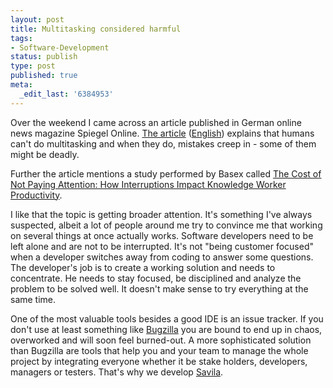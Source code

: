 ```yaml
---
layout: post
title: Multitasking considered harmful
tags:
- Software-Development
status: publish
type: post
published: true
meta:
  _edit_last: '6384953'
---
```

<p>Over the weekend I came across an article published in German online news magazine Spiegel Online. <a href="http://www.spiegel.de/wissenschaft/mensch/0,1518,491334,00.html">The article</a> (<a href="http://translate.google.com/translate?u=http%3A%2F%2Fwww.spiegel.de%2Fwissenschaft%2Fmensch%2F0%2C1518%2C491334%2C00.html&amp;langpair=de%7Cen&amp;hl=en&amp;safe=off&amp;ie=UTF-8&amp;oe=UTF-8&amp;prev=%2Flanguage_tools">English</a>) explains that humans can't do multitasking and when they do, mistakes creep in - some of them might be deadly.</p>

<p>Further the article mentions a study performed by Basex called <a href="http://bsx.stores.yahoo.net/coofnotpaat.html">The Cost of Not Paying Attention: How Interruptions Impact Knowledge Worker Productivity</a>.</p>

<p>I like that the topic is getting broader attention. It's something I've always suspected, albeit a lot of people around me try to convince me that working on several things at once actually works. Software developers need to be left alone and are not to be interrupted. It's not "being customer focused" when a developer switches away from coding to answer some questions. The developer's job is to create a working solution and needs to concentrate. He needs to stay focused, be disciplined and analyze the problem to be solved well. It doesn't make sense to try everything at the same time.</p>

<p>One of the most valuable tools besides a good IDE is an issue tracker. If you don't use at least something like <a href="http://www.bugzilla.org/">Bugzilla</a> you are bound to end up in chaos, overworked and will soon feel burned-out. A more sophisticated solution than Bugzilla are tools that help you and your team to manage the whole project by integrating everyone whether it be stake holders, developers, managers or testers. That's why we develop <a href="http://www.caimito.net/caimitoEnglish/categories/Savila/">Savila</a>.</p>
